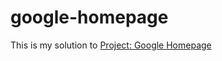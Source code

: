 # google-homepage
This is my solution to <a href="https://www.theodinproject.com/paths/foundations/courses/foundations/lessons/html-css">Project: Google Homepage</a>